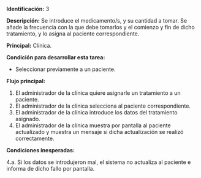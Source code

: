 

**Identificación:** 3 

**Descripción:** Se introduce el medicamento/s, y su cantidad a tomar. Se añade la frecuencia con la que debe tomarlos y el comienzo y fin de dicho tratamiento, y lo asigna al paciente correspondiente.

**Principal:** Clínica.

**Condición para desarrollar esta tarea:**

* Seleccionar previamente a un paciente.

**Flujo principal:**

1. El administrador de la clínica quiere asignarle un tratamiento a un paciente.
2. El administrador de la clínica selecciona al paciente correspondiente.
3. El administrador de la clínica introduce los datos del tratamiento asignado.
4. El administrador de la clínica muestra por pantalla al paciente actualizado y muestra un mensaje si dicha actualización se realizó correctamente.


**Condiciones inesperadas:**

4.a. Si los datos se introdujeron mal, el sistema no actualiza al paciente e informa de dicho fallo por pantalla.
